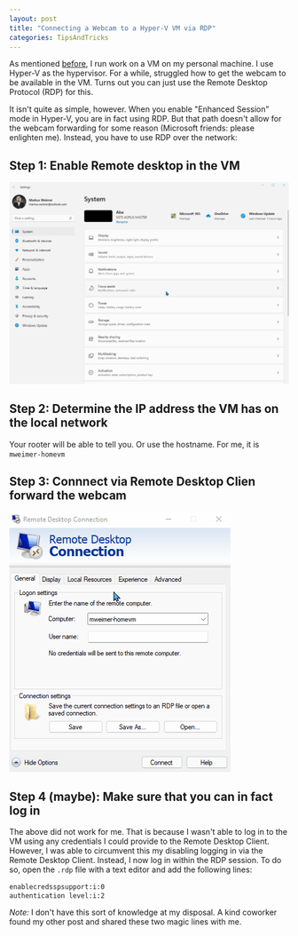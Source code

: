 ```yaml
---
layout: post
title: "Connecting a Webcam to a Hyper-V VM via RDP"
categories: TipsAndTricks
---
```


As mentioned [before](/2020/10/19/hyperv-webcam/), I run work on a VM on my
personal machine. I use Hyper-V as the hypervisor. For a while, struggled how to
get the webcam to be available in the VM. Turns out you can just use the Remote
Desktop Protocol (RDP) for this.

<!--more-->

It isn't quite as simple, however. When you enable "Enhanced Session" mode in
Hyper-V, you are in fact using RDP. But that path doesn't allow for the webcam
forwarding for some reason (Microsoft friends: please enlighten me). Instead,
you have to use RDP over the network:

## Step 1: Enable Remote desktop in the VM

![Screen recording of enabling RDP](/img/2022-01-30-enable-rdp.gif)

## Step 2: Determine the IP address the VM has on the local network

Your rooter will be able to tell you. Or use the hostname. For me, it is `mweimer-homevm`

## Step 3: Connnect via Remote Desktop Clien forward the webcam

![Screen recording of the needed configuration](/img/2022-01-30-configure_rdp.gif)

## Step 4 (maybe): Make sure that you can in fact log in

The above did not work for me. That is because I wasn't able to log in to the VM
using any credentials I could provide to the Remote Desktop Client. However, I
was able to circumvent this my disabling logging in via the Remote Desktop
Client. Instead, I now log in within the RDP session. To do so, open the `.rdp`
file with a text editor and add the following lines:

```
enablecredsspsupport:i:0
authentication level:i:2
```

*Note:* I don't have this sort of knowledge at my disposal. A kind coworker
found my other post and shared these two magic lines with me.
